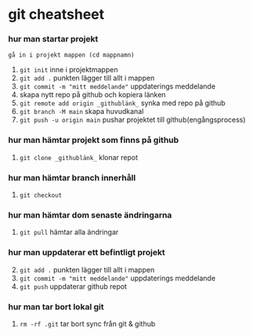 # git cheatsheet

### hur man startar projekt

    gå in i projekt mappen (cd mappnamn)

1. `git init` inne i projektmappen
2. `git add .` punkten lägger till allt i mappen
3. `git commit -m "mitt meddelande"` uppdaterings meddelande
4. skapa nytt repo på github och kopiera länken
5. `git remote add origin _githublänk_` synka med repo på github
6. `git branch -M main` skapa huvudkanal
7. `git push -u origin main` pushar projektet till github(engångsprocess)

### hur man hämtar projekt som finns på github

1. `git clone _githublänk_` klonar repot

### hur man hämtar branch innerhåll
1. `git checkout`

### hur man hämtar dom senaste ändringarna

1. `git pull` hämtar alla ändringar

### hur man uppdaterar ett befintligt projekt

2. `git add .` punkten lägger till allt i mappen
3. `git commit -m "mitt meddelande"` uppdaterings meddelande
4. `git push` uppdaterar github repot

### hur man tar bort lokal git

1. `rm -rf .git` tar bort sync från git & github
